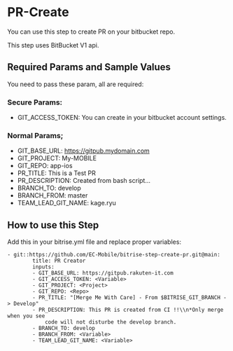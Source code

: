 # PR-Create

You can use this step to create PR on your bitbucket repo. 

This step uses BitBucket V1 api.


## Required Params and Sample Values

You need to pass these param, all are required:

### Secure Params:

- GIT_ACCESS_TOKEN:                     You can create in your bitbucket account settings.

### Normal Params;
- GIT_BASE_URL:                                    https://gitpub.mydomain.com
- GIT_PROJECT:                                      My-MOBILE
- GIT_REPO:                                            app-ios
- PR_TITLE:                                             This is a Test PR
- PR_DESCRIPTION:                               Created from bash script...
- BRANCH_TO:                                        develop
- BRANCH_FROM:                                  master
- TEAM_LEAD_GIT_NAME:                     kage.ryu

## How to use this Step

Add this in your bitrise.yml file and replace proper variables:
```
- git::https://github.com/EC-Mobile/bitrise-step-create-pr.git@main:
        title: PR Creator
        inputs:
        - GIT_BASE_URL: https://gitpub.rakuten-it.com
        - GIT_ACCESS_TOKEN: <Variable>
        - GIT_PROJECT: <Project>
        - GIT_REPO: <Repo>
        - PR_TITLE: "[Merge Me With Care] - From $BITRISE_GIT_BRANCH -> Develop"
        - PR_DESCRIPTION: This PR is created from CI !!\\n*Only merge when you see
            code will not disturbe the develop branch.
        - BRANCH_TO: develop
        - BRANCH_FROM: <Variable>
        - TEAM_LEAD_GIT_NAME: <Variable>
```
